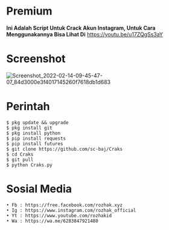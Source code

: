 # Premium

**Ini Adalah Script Untuk Crack Akun Instagram, Untuk Cara Menggunakannya Bisa Lihat Di** https://youtu.be/u17ZQgSs3aY

# Screenshot
![Screenshot_2022-02-14-09-45-47-07_84d3000e3f4017145260f7618db1d683](https://user-images.githubusercontent.com/65714340/154426018-589b14df-5371-47f5-a061-334315513775.png)

# Perintah
    $ pkg update && upgrade
    $ pkg install git
    $ pkg install python
    $ pip install requests
    $ pip install futures
    $ git clone https://github.com/sc-baj/Craks
    $ cd Craks
    $ git pull
    $ python Craks.py
# Sosial Media
    • Fb : https://free.facebook.com/rozhak.xyz
    • Ig : https://www.instagram.com/rozhak_official
    • Yt : https://www.youtube.com/rozhakid
    • Wa : https://wa.me/6283847921480
